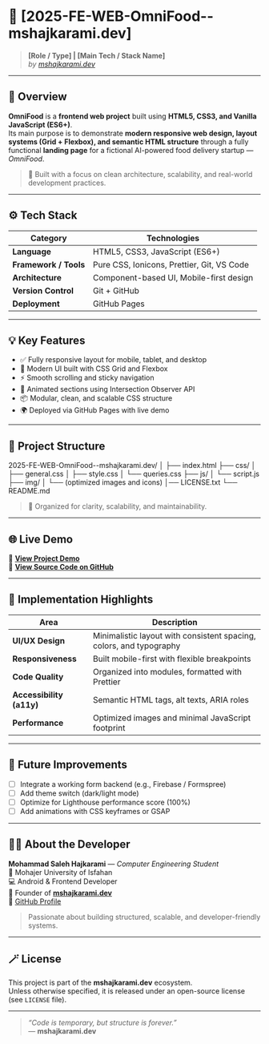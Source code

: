 # 🚀 **[2025-FE-WEB-OmniFood--mshajkarami.dev]**

> **[Role / Type] | [Main Tech / Stack Name]**  
> _by [mshajkarami.dev](https://mshajkarami.dev)_

---

## 🧠 Overview

**OmniFood** is a **frontend web project** built using **HTML5, CSS3, and Vanilla JavaScript (ES6+)**.  
Its main purpose is to demonstrate **modern responsive web design, layout systems (Grid + Flexbox), and semantic HTML structure** through a fully functional **landing page** for a fictional AI-powered food delivery startup — *OmniFood*.


> 🧩 Built with a focus on clean architecture, scalability, and real-world development practices.

---

## ⚙️ Tech Stack

| Category          | Technologies |
| ----------------- | ------------- |
| **Language**      | HTML5, CSS3, JavaScript (ES6+) |
| **Framework / Tools** | Pure CSS, Ionicons, Prettier, Git, VS Code |
| **Architecture**  | Component-based UI, Mobile-first design |
| **Version Control** | Git + GitHub |
| **Deployment**    | GitHub Pages |

---

## 💡 Key Features

- ✅ Fully responsive layout for mobile, tablet, and desktop  
- 🎨 Modern UI built with CSS Grid and Flexbox  
- ⚡ Smooth scrolling and sticky navigation  
- 🧭 Animated sections using Intersection Observer API  
- 📦 Modular, clean, and scalable CSS structure  
- 🌍 Deployed via GitHub Pages with live demo  

---

## 📂 Project Structure
2025-FE-WEB-OmniFood--mshajkarami.dev/
│
├── index.html
├── css/
│ ├── general.css
│ ├── style.css
│ └── queries.css
├── js/
│ └── script.js
├── img/
│ └── (optimized images and icons)
│── LICENSE.txt
└── README.md


> 🧠 Organized for clarity, scalability, and maintainability.

---

## 🌐 Live Demo

🔗 **[View Project Demo](https://mshajkarami.github.io/2025-FE-WEB-OmniFood--mshajkarami.dev/)**  
💾 **[View Source Code on GitHub](https://github.com/mshajkarami/2025-FE-WEB-OmniFood--mshajkarami.dev)**

---

## 🧩 Implementation Highlights

| Area | Description |
| ---- | ------------ |
| **UI/UX Design** | Minimalistic layout with consistent spacing, colors, and typography |
| **Responsiveness** | Built mobile-first with flexible breakpoints |
| **Code Quality** | Organized into modules, formatted with Prettier |
| **Accessibility (a11y)** | Semantic HTML tags, alt texts, ARIA roles |
| **Performance** | Optimized images and minimal JavaScript footprint |

---

## 🧱 Future Improvements

- [ ] Integrate a working form backend (e.g., Firebase / Formspree)  
- [ ] Add theme switch (dark/light mode)  
- [ ] Optimize for Lighthouse performance score (100%)  
- [ ] Add animations with CSS keyframes or GSAP  

---

## 👨‍💻 About the Developer

**Mohammad Saleh Hajkarami** — _Computer Engineering Student_  
📍 Mohajer University of Isfahan  
💻 Android & Frontend Developer  
🚀 Founder of **[mshajkarami.dev](https://mshajkarami.dev)**  
🐙 [GitHub Profile](https://github.com/mshajkarami)

> Passionate about building structured, scalable, and developer-friendly systems.

---

## 🪄 License

This project is part of the **mshajkarami.dev** ecosystem.  
Unless otherwise specified, it is released under an open-source license (see `LICENSE` file).

---

> _“Code is temporary, but structure is forever.”_  
> — **mshajkarami.dev**
